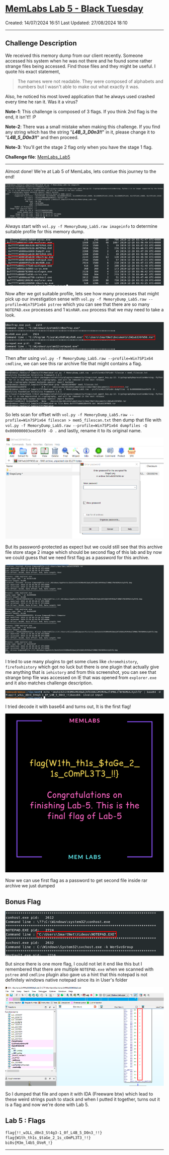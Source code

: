 # [MemLabs Lab 5 - Black Tuesday](https://github.com/stuxnet999/MemLabs/tree/master/Lab%205)
Created: 14/07/2024 16:51
Last Updated: 27/08/2024 18:10
***
## Challenge Description
We received this memory dump from our client recently. Someone accessed his system when he was not there and he found some rather strange files being accessed. Find those files and they might be useful. I quote his exact statement,

>The names were not readable. They were composed of alphabets and numbers but I wasn't able to make out what exactly it was.

Also, he noticed his most loved application that he always used crashed every time he ran it. Was it a virus?

**Note-1**: This challenge is composed of 3 flags. If you think 2nd flag is the end, it isn't!! :P

**Note-2**: There was a small mistake when making this challenge. If you find any string which has the string "***L4B_3_D0n3!!***" in it, please change it to "***L4B_5_D0n3!!***" and then proceed.

**Note-3**: You'll get the stage 2 flag only when you have the stage 1 flag.

**Challenge file**: [MemLabs_Lab5](https://mega.nz/#!Ps5ViIqZ!UQtKmUuKUcqqtt6elP_9OJtnAbpwwMD7lVKN1iWGoec)
***
Almost done! We're at Lab 5 of MemLabs, lets contiue this journey to the end!

![2728990d727d84774be62b817e430cc7.png](/_resources/2728990d727d84774be62b817e430cc7.png)

Always start with `vol.py -f MemoryDump_Lab5.raw imageinfo` to determine suitable profile for this memory dump.

![6945c4bd2f585e23aa377206ace5030d.png](/_resources/6945c4bd2f585e23aa377206ace5030d.png)

Now after we got suitable profile, lets see how many processes that might pick up our investigation sense with `vol.py -f MemoryDump_Lab5.raw --profile=Win7SP1x64 pstree` which you can see that there are so many `NOTEPAD.exe` processes and 1 `WinRAR.exe` process that we may need to take a look.

![3ecd9df1ab98dd32970bac1f21609b7c.png](/_resources/3ecd9df1ab98dd32970bac1f21609b7c.png)

Then after using `vol.py -f MemoryDump_Lab5.raw --profile=Win7SP1x64 cmdline`, we can see this rar archive file that might contains a flag.

![57729c4141dffe509bb2ad3938840e85.png](/_resources/57729c4141dffe509bb2ad3938840e85.png)

So lets scan for offset with `vol.py -f MemoryDump_Lab5.raw --profile=Win7SP1x64 filescan > mem5_filescan.txt` then dump that file with `vol.py -f MemoryDump_Lab5.raw --profile=Win7SP1x64 dumpfiles -Q 0x000000003eed56f0 -D .` and lastly, rename it to its original name.

![3bef0dd2bba4fe5ee92f04c6e05d1271.png](/_resources/3bef0dd2bba4fe5ee92f04c6e05d1271.png)

But its password-protected as expect but we could still see that this archive file store stage 2 image which should be second flag of this lab and by now we could guess that we need first flag as a password for this archive.

![4fe1658e3e919c6ab526004e320692ce.png](/_resources/4fe1658e3e919c6ab526004e320692ce.png)

I tried to use many plugins to get some clues like `chromehistory`, `firefoxhistory` which got no luck but there is one plugin that actually give me anything that is `iehistory` and from this screenshot, you can see that strange bmp file was accessed on IE that was opened from  `explorer.exe` and it also matches challenge description.

![d7f591c59c4f33382a7796668b393312.png](/_resources/d7f591c59c4f33382a7796668b393312.png)

I tried decode it with base64 and turns out, It is the first flag!

![Stage2.png](/_resources/Stage2.png)

Now we can use first flag as a password to get second file inside rar archive we just dumped

## Bonus Flag

![2f337aff160c0a1bf708065bfda24123.png](/_resources/2f337aff160c0a1bf708065bfda24123.png)

But since there is one more flag, I could not let it end like this but I remembered that there are multiple `NOTEPAD.exe` when we scanned with `pstree` and `cmdline` plugin also gave us a hint that this notepad is not definitely windows native notepad since its in User's folder

![5b47ab09f6903637a867b7c4225d27ca.png](/_resources/5b47ab09f6903637a867b7c4225d27ca.png)

So I dumped that file and open it with IDA (Freeware btw) which lead to these weird strings push to stack and when I putted it together, turns out it is a flag and now we're done with Lab 5.

## Lab 5 : Flags
```
flag{!!_w3LL_d0n3_St4g3-1_0f_L4B_5_D0n3_!!}
flag{W1th_th1s_$taGe_2_1s_cOmPL3T3_!!}
bi0s{M3m_l4b5_OVeR_!}
```
***